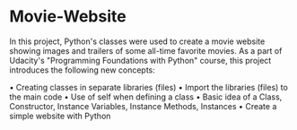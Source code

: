 # Movie-Website
In this project, Python's classes were used to create a movie website showing images and trailers of some all-time favorite movies.
As a part of Udacity's "Programming Foundations with Python" course, this project introduces the following new concepts:

•	Creating classes in separate libraries (files)
•	Import the libraries (files) to the main code
•	Use of self when defining a class
•	Basic idea of a Class, Constructor, Instance Variables, Instance Methods, Instances
•	Create a simple website with Python

